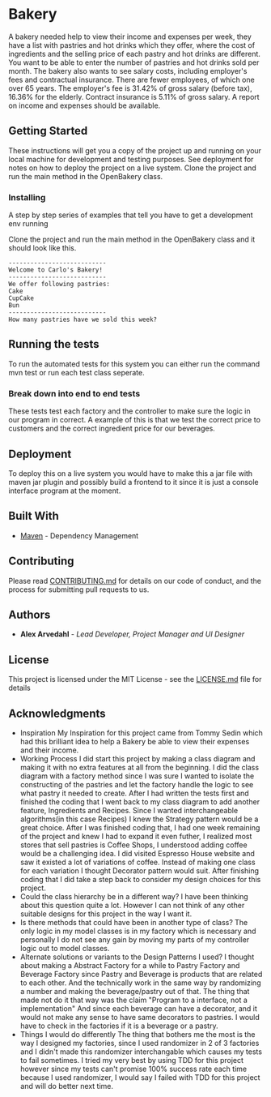 # Bakery

A bakery needed help to view their income and expenses per week, they have a list with pastries and hot drinks which they offer, where the cost of ingredients and the selling price of each pastry and hot drinks are different.  You want to be able to enter the number of pastries and hot drinks sold per month.
The bakery also wants to see salary costs, including employer's fees and contractual insurance. There are fewer employees, of which one over 65 years. The employer's fee is 31.42% of gross salary (before tax), 16.36% for the elderly. Contract insurance is 5.11% of gross salary.
A report on income and expenses should be available.

## Getting Started

These instructions will get you a copy of the project up and running on your local machine for development and testing purposes. See deployment for notes on how to deploy the project on a live system.
Clone the project and run the main method in the OpenBakery class.


### Installing

A step by step series of examples that tell you have to get a development env running

Clone the project and run the main method in the OpenBakery class and it should look like this.

```
---------------------------
Welcome to Carlo's Bakery!
---------------------------
We offer following pastries:
Cake
CupCake
Bun
---------------------------
How many pastries have we sold this week? 
```


## Running the tests

To run the automated tests for this system you can either run the command mvn test or run each test class seperate. 

### Break down into end to end tests

These tests test each factory and the controller to make sure the logic in our program in correct. A example of this is that we test the correct price to customers and the correct ingredient price for our beverages.

## Deployment

To deploy this on a live system you would have to make this a jar file with maven jar plugin and possibly build a frontend to it since it is just a console interface program at the moment. 

## Built With

* [Maven](https://maven.apache.org/) - Dependency Management

## Contributing

Please read [CONTRIBUTING.md](https://gist.github.com/PurpleBooth/b24679402957c63ec426) for details on our code of conduct, and the process for submitting pull requests to us.

## Authors

* **Alex Arvedahl** - *Lead Developer, Project Manager and UI Designer* 

## License

This project is licensed under the MIT License - see the [LICENSE.md](LICENSE.md) file for details

## Acknowledgments

* Inspiration
	My Inspiration for this project came from Tommy Sedin which had this brilliant idea to help a Bakery be able to view their expenses and their income. 
* Working Process
	I did start this project by making a class diagram and making it with no extra features at all from the beginning. I did the class diagram with a factory method since I was sure I wanted to isolate the constructing of the pastries and let the factory handle the logic to see what pastry it needed to create.
After I had written the tests first and finished the coding that I went back to my class diagram to add another feature, Ingredients and Recipes. Since I wanted interchangeable algorithms(in this case Recipes) I knew the Strategy pattern would be a great choice. After I was finished coding that, I had one week remaining of the project and knew I had to expand it even futher, I realized most stores that sell pastries is Coffee Shops, I understood adding coffee would be a challenging idea. I did visited Espresso House website and saw it existed a lot of variations of coffee. Instead of making one class for each variation I thought Decorator pattern would suit. After finishing coding that I did take a step back to consider my design choices for this project.
* Could the class hierarchy be in a different way?
	I have been thinking about this question quite a lot. However I can not think of any other suitable designs for this project in the way I want it.
* Is there methods that could have been in another type of class?
	The only logic in my model classes is in my factory which is necessary and personally I do not see any gain by moving my parts of my controller logic out to model classes. 
* Alternate solutions or variants to the Design Patterns I used?
	I thought about making a Abstract Factory for a while to Pastry Factory and Beverage Factory since Pastry and Beverage is products that are related to each other. And the technically work in the same way by randomizing a number and making the beverage/pastry out of that. The thing that made not do it that way was the claim "Program to a interface, not a implementation" And since each beverage can have a decorator, and it would not make any sense to have same decorators to pastries. I would have to check in the factories if it is a beverage or a pastry. 
* Things I would do differently
	The thing that bothers me the most is the way I designed my factories, since I used randomizer in 2 of 3 factories and I didn't made this randomizer interchangable which causes my tests to fail sometimes. I tried my very best by using TDD for this project however since my tests can't promise 100% success rate each time because I used randomizer, I would say I failed with TDD for this project and will do better next time.
